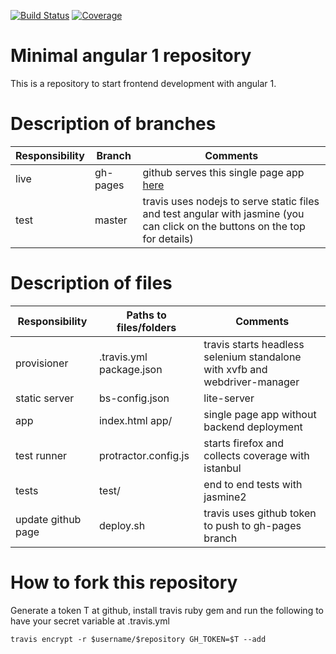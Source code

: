 [![Build Status](https://travis-ci.org/nicosmaris/js.svg?branch=master)](https://travis-ci.org/nicosmaris/js)
[![Coverage](https://img.shields.io/codecov/c/github/nicosmaris/js/master.svg)](https://codecov.io/gh/nicosmaris/js)

# Minimal angular 1 repository

This is a repository to start frontend development with angular 1.


# Description of branches

Responsibility     | Branch    | Comments
---                | ---       | ---
live               | gh-pages  | github serves this single page app [here](https://nicosmaris.github.io/js)
test               | master    | travis uses nodejs to serve static files and test angular with jasmine (you can click on the buttons on the top for details)


# Description of files

Responsibility     | Paths to files/folders    | Comments
---                | ---                       | ---
provisioner        | .travis.yml package.json  | travis starts headless selenium standalone with xvfb and webdriver-manager
static server      | bs-config.json            | lite-server
app                | index.html app/           | single page app without backend deployment
test runner        | protractor.config.js      | starts firefox and collects coverage with istanbul
tests              | test/                     | end to end tests with jasmine2
update github page | deploy.sh                 | travis uses github token to push to gh-pages branch


# How to fork this repository

Generate a token T at github, install travis ruby gem and run the following to have your secret variable at .travis.yml

```
travis encrypt -r $username/$repository GH_TOKEN=$T --add
```
